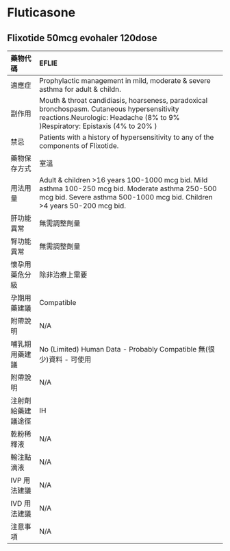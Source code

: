 # Fluticasone

## Flixotide 50mcg evohaler 120dose

| 藥物代碼           | EFLIE                                                                                                                                                                        |
|:-------------------|:-----------------------------------------------------------------------------------------------------------------------------------------------------------------------------|
| 適應症             | Prophylactic management in mild, moderate & severe asthma for adult & childn.                                                                                                |
| 副作用             | Mouth & throat candidiasis, hoarseness, paradoxical bronchospasm. Cutaneous hypersensitivity reactions.Neurologic: Headache (8% to 9% )Respiratory: Epistaxis (4% to 20% )   |
| 禁忌               | Patients with a history of hypersensitivity to any of the components of Flixotide.                                                                                           |
| 藥物保存方式       | 室溫                                                                                                                                                                         |
| 用法用量           | Adult & children >16 years 100-1000 mcg bid. Mild asthma 100-250 mcg bid. Moderate asthma 250-500 mcg bid. Severe asthma 500-1000 mcg bid. Children >4 years 50-200 mcg bid. |
| 肝功能異常         | 無需調整劑量                                                                                                                                                                 |
| 腎功能異常         | 無需調整劑量                                                                                                                                                                 |
| 懷孕用藥危分級     | 除非治療上需要                                                                                                                                                               |
| 孕期用藥建議       | Compatible                                                                                                                                                                   |
| 附帶說明           | N/A                                                                                                                                                                          |
| 哺乳期用藥建議     | No (Limited) Human Data - Probably Compatible 無(很少)資料 - 可使用                                                                                                          |
| 附帶說明           | N/A                                                                                                                                                                          |
| 注射劑給藥建議途徑 | IH                                                                                                                                                                           |
| 乾粉稀釋液         | N/A                                                                                                                                                                          |
| 輸注點滴液         | N/A                                                                                                                                                                          |
| IVP 用法建議       | N/A                                                                                                                                                                          |
| IVD 用法建議       | N/A                                                                                                                                                                          |
| 注意事項           | N/A                                                                                                                                                                          |

